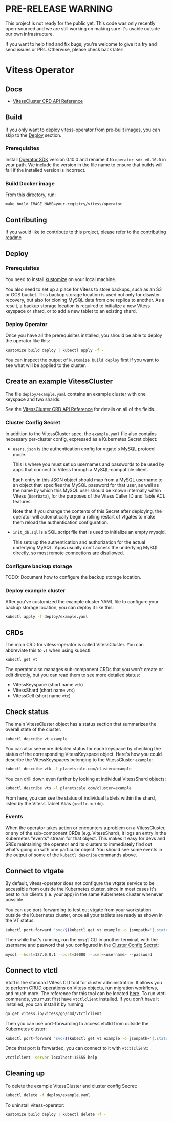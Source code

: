 # PRE-RELEASE WARNING

This project is not ready for the public yet. This code was only recently
open-sourced and we are still working on making sure it's usable outside our own
infrastructure.

If you want to help find and fix bugs, you're welcome to give it a try and send
issues or PRs. Otherwise, please check back later!

# Vitess Operator

## Docs

- [VitessCluster CRD API Reference](https://vitess-operator.planetscale.dev/api/)

## Build

If you only want to deploy vitess-operator from pre-built images, you can skip to the
[Deploy](#deploy) section.

### Prerequisites

Install [Operator SDK](https://github.com/operator-framework/operator-sdk/blob/master/doc/user/install-operator-sdk.md)
version 0.10.0 and rename it to `operator-sdk-v0.10.0` in your path.
We include the version in the file name to ensure that builds will fail if the
installed version is incorrect.

### Build Docker image

From this directory, run:

```
make build IMAGE_NAME=your.registry/vitess/operator
```

## Contributing

If you would like to contribute to this project, please refer to the
[contributing readme](CONTRIBUTING.md)

## Deploy

### Prerequisites

You need to install [kustomize](https://github.com/kubernetes-sigs/kustomize)
on your local machine.

You also need to set up a place for Vitess to store backups, such as an S3 or
GCS bucket.
This backup storage location is used not only for disaster recovery, but also
for cloning MySQL data from one replica to another.
As a result, a backup storage location is required to initialize a new Vitess
keyspace or shard, or to add a new tablet to an existing shard.

### Deploy Operator

Once you have all the prerequisites installed, you should be able to deploy
the operator like this:

```sh
kustomize build deploy | kubectl apply -f -
```

You can inspect the output of `kustomize build deploy` first if you want to see
what will be applied to the cluster.

## Create an example VitessCluster

The file `deploy/example.yaml` contains an example cluster with one keyspace and
two shards.

See the [VitessCluster CRD API Reference](https://vitess-operator.planetscale.dev/api/)
for details on all of the fields.

### Cluster Config Secret

In addition to the VitessCluster spec, the `example.yaml` file also
contains necessary per-cluster config, expressed as a Kubernetes Secret object:

* `users.json` is the authentication config for vtgate's MySQL protocol mode.

  This is where you must set up usernames and passwords to be used by apps
  that connect to Vitess through a MySQL-compatible client.

  Each entry in this JSON object should map from a MySQL username to an object
  that specifies the MySQL password for that user, as well as the name by which
  this MySQL user should be known internally within Vitess (`UserData`), for
  the purposes of the Vitess Caller ID and Table ACL features.

  Note that if you change the contents of this Secret after deploying,
  the operator will automatically begin a rolling restart of vtgates to make
  them reload the authentication configuration.

* `init_db.sql` is a SQL script file that is used to initialize an empty mysqld.

  This sets up the authentication and authorization for the actual underlying MySQL.
  Apps usually don't access the underlying MySQL directly, so most remote connections
  are disallowed.

### Configure backup storage

TODO: Document how to configure the backup storage location.

### Deploy example cluster

After you've customized the example cluster YAML file to configure your backup
storage location, you can deploy it like this:

```sh
kubectl apply -f deploy/example.yaml
```

## CRDs

The main CRD for vitess-operator is called VitessCluster.
You can abbreviate this to `vt` when using kubectl:

```sh
kubectl get vt
```

The operator also manages sub-component CRDs that you won't create or edit
directly, but you can read them to see more detailed status:

* VitessKeyspace (short name `vtk`)
* VitessShard (short name `vts`)
* VitessCell (short name `vtc`)

## Check status

The main VitessCluster object has a status section that summarizes the
overall state of the cluster.

```sh
kubectl describe vt example
```

You can also see more detailed status for each keyspace by checking the status
of the corresponding VitessKeyspace object.
Here's how you could describe the VitessKeyspaces belonging to the VitessCluster
`example`:

```sh
kubectl describe vtk -l planetscale.com/cluster=example
```

You can drill down even further by looking at individual VitessShard objects:

```sh
kubectl describe vts -l planetscale.com/cluster=example
```

From here, you can see the status of individual tablets within the shard,
listed by the Vitess Tablet Alias (`<cell>-<uid>`).

### Events

When the operator takes action or encounters a problem on a VitessCluster,
or any of the sub-component CRDs (e.g. VitessShard), it logs an entry in the
Kubernetes "events" stream for that object. This makes it easy for devs and SREs
maintaining the operator and its clusters to immediately find out what's going
on with one particular object. You should see some events in the output of some
of the `kubectl describe` commands above.

## Connect to vtgate

By default, vitess-operator does not configure the vtgate service to be
accessible from outside the Kubernetes cluster, since in most cases it's best to
run clients (i.e. your app) in the same Kubernetes cluster whenever possible.

You can use port-forwarding to test out vtgate from your workstation outside the
Kubernetes cluster, once all your tablets are ready as shown in the VT status.

```sh
kubectl port-forward "svc/$(kubectl get vt example -o jsonpath='{.status.gatewayServiceName}')" 30000:3306
```

Then while that's running, run the `mysql` CLI in another terminal, with the
username and pasword that you configured in the
[Cluster Config Secret](#cluster-config-secret):

```sh
mysql --host=127.0.0.1 --port=30000 --user=<username> --password
```

## Connect to vtctl

Vtctl is the standard Vitess CLI tool for cluster administration. It allows
you to perform CRUD operations on Vitess objects, run migration workflows,
and much more. The reference for this tool can be located [here](https://vitess.io/docs/reference/vtctl/).
To run vtctl commands, you must first have `vtctlclient` installed.
If you don't have it installed, you can install it by running:

```sh
go get vitess.io/vitess/go/cmd/vtctlclient
```

Then you can use port-forwarding to access vtctld from outside the Kubernetes cluster:

```sh
kubectl port-forward "svc/$(kubectl get vt example -o jsonpath='{.status.vitessDashboard.serviceName}')" 15555:15999
```

Once that port is forwarded, you can connect to it with `vtctlclient`:

```sh
vtctlclient -server localhost:15555 help
```

## Cleaning up

To delete the example VitessCluster and cluster config Secret:

```sh
kubectl delete -f deploy/example.yaml
```

To uninstall vitess-operator:

```sh
kustomize build deploy | kubectl delete -f -
```
